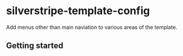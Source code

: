 # silverstripe-template-config

Add menus other than main naviation to various areas of the template.

## Getting started

